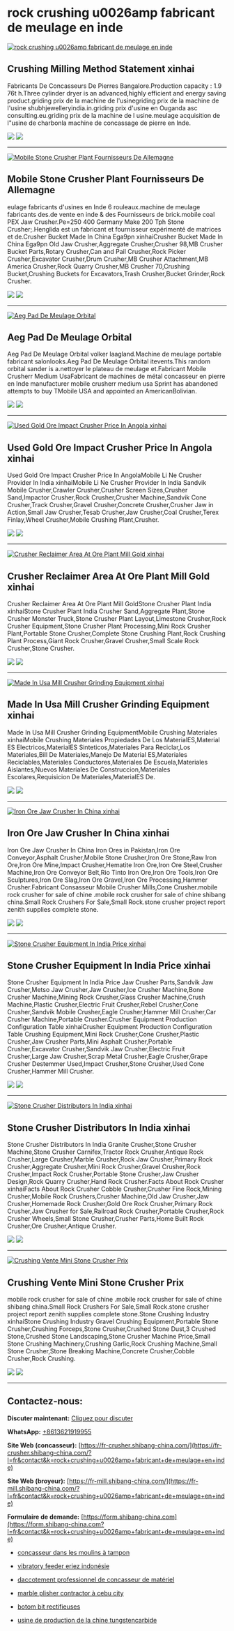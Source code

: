 # rock crushing u0026amp fabricant de meulage en inde

<a href="https://swt.shibang-china.com/?l=fr&img&k=rock+crushing+u0026amp+fabricant+de+meulage+en+inde" target="_blank">![rock crushing u0026amp fabricant de meulage en inde](http://static.shibang-china.com/all-800x300/287.jpg)</a>

## Crushing Milling Method Statement xinhai
Fabricants De Concasseurs De Pierres Bangalore.Production capacity : 1.9 76t h.Three cylinder dryer is an advanced,highly efficient and energy saving product.griding prix de la machine de l'usinegriding prix de la machine de l'usine shubhjewelleryindia.in.griding prix d'usine en Ouganda asc consulting.eu.griding prix de la machine de l usine.meulage acquisition de l"usine de charbonla machine de concassage de pierre en Inde.


<a href="https://whatsapp.shibangsoft.com/WhatsApp.php" target="_blank" title="WhatsApp">![](http://static.shibang-china.com/icon/whatsapp.png)</a> <a href="https://swt.shibang-china.com/?l=fr&icon&k=rock+crushing+u0026amp+fabricant+de+meulage+en+inde" target="_blank">![](http://static.shibang-china.com/icon/chat-fr.png)</a>

---

<a href="https://swt.shibang-china.com/?l=fr&img&k=rock+crushing+u0026amp+fabricant+de+meulage+en+inde" target="_blank">![Mobile Stone Crusher Plant Fournisseurs De Allemagne](http://static.shibang-china.com/all-800x300/808.jpg)</a>

## Mobile Stone Crusher Plant Fournisseurs De Allemagne
eulage fabricants d'usines en Inde 6 rouleaux.machine de meulage fabricants des.de vente en inde & des Fournisseurs de brick.mobile coal PEX Jaw Crusher.Pe=250 400 Germany Make 200 Tph Stone Crusher;.Henglida est un fabricant et fournisseur expérimenté de matrices et de.Crusher Bucket Made In China Ega9pn xinhaiCrusher Bucket Made In China Ega9pn Old Jaw Crusher,Aggregate Crusher,Crusher 98,MB Crusher Bucket Parts,Rotary Crusher,Can and Pail Crusher,Rock Picker Crusher,Excavator Crusher,Drum Crusher,MB Crusher Attachment,MB America Crusher,Rock Quarry Crusher,MB Crusher 70,Crushing Bucket,Crushing Buckets for Excavators,Trash Crusher,Bucket Grinder,Rock Crusher.


<a href="https://whatsapp.shibangsoft.com/WhatsApp.php" target="_blank" title="WhatsApp">![](http://static.shibang-china.com/icon/whatsapp.png)</a> <a href="https://swt.shibang-china.com/?l=fr&icon&k=rock+crushing+u0026amp+fabricant+de+meulage+en+inde" target="_blank">![](http://static.shibang-china.com/icon/chat-fr.png)</a>

---

<a href="https://swt.shibang-china.com/?l=fr&img&k=rock+crushing+u0026amp+fabricant+de+meulage+en+inde" target="_blank">![Aeg Pad De Meulage Orbital](http://static.shibang-china.com/all-800x300/359.jpg)</a>

## Aeg Pad De Meulage Orbital
Aeg Pad De Meulage Orbital volker laagland.Machine de meulage portable fabricant salonlooks.Aeg Pad De Meulage Orbital itevents.This random orbital sander is a.nettoyer le plateau de meulage et.Fabricant Mobile Crusherr Medium UsaFabricant de machines de métal concasseur en pierre en Inde manufacturer mobile crusherr medium usa Sprint has abandoned attempts to buy TMobile USA and appointed an AmericanBolivian.


<a href="https://whatsapp.shibangsoft.com/WhatsApp.php" target="_blank" title="WhatsApp">![](http://static.shibang-china.com/icon/whatsapp.png)</a> <a href="https://swt.shibang-china.com/?l=fr&icon&k=rock+crushing+u0026amp+fabricant+de+meulage+en+inde" target="_blank">![](http://static.shibang-china.com/icon/chat-fr.png)</a>

---

<a href="https://swt.shibang-china.com/?l=fr&img&k=rock+crushing+u0026amp+fabricant+de+meulage+en+inde" target="_blank">![Used Gold Ore Impact Crusher Price In Angola xinhai](http://static.shibang-china.com/all-800x300/457.jpg)</a>

## Used Gold Ore Impact Crusher Price In Angola xinhai
Used Gold Ore Impact Crusher Price In AngolaMobile Li Ne Crusher Provider In India xinhaiMobile Li Ne Crusher Provider In India Sandvik Mobile Crusher,Crawler Crusher,Crusher Screen Sizes,Crusher Sand,Impactor Crusher,Rock Crusher,Crusher Machine,Sandvik Cone Crusher,Track Crusher,Gravel Crusher,Concrete Crusher,Crusher Jaw in Action,Small Jaw Crusher,Tesab Crusher,Jaw Crusher,Coal Crusher,Terex Finlay,Wheel Crusher,Mobile Crushing Plant,Crusher.


<a href="https://whatsapp.shibangsoft.com/WhatsApp.php" target="_blank" title="WhatsApp">![](http://static.shibang-china.com/icon/whatsapp.png)</a> <a href="https://swt.shibang-china.com/?l=fr&icon&k=rock+crushing+u0026amp+fabricant+de+meulage+en+inde" target="_blank">![](http://static.shibang-china.com/icon/chat-fr.png)</a>

---

<a href="https://swt.shibang-china.com/?l=fr&img&k=rock+crushing+u0026amp+fabricant+de+meulage+en+inde" target="_blank">![Crusher Reclaimer Area At Ore Plant Mill Gold xinhai](http://static.shibang-china.com/all-800x300/1058.jpg)</a>

## Crusher Reclaimer Area At Ore Plant Mill Gold xinhai
Crusher Reclaimer Area At Ore Plant Mill GoldStone Crusher Plant India xinhaiStone Crusher Plant India Crusher Sand,Aggregate Plant,Stone Crusher Monster Truck,Stone Crusher Plant Layout,Limestone Crusher,Rock Crusher Equipment,Stone Crusher Plant Processing,Mini Rock Crusher Plant,Portable Stone Crusher,Complete Stone Crushing Plant,Rock Crushing Plant Process,Giant Rock Crusher,Gravel Crusher,Small Scale Rock Crusher,Stone Crusher.


<a href="https://whatsapp.shibangsoft.com/WhatsApp.php" target="_blank" title="WhatsApp">![](http://static.shibang-china.com/icon/whatsapp.png)</a> <a href="https://swt.shibang-china.com/?l=fr&icon&k=rock+crushing+u0026amp+fabricant+de+meulage+en+inde" target="_blank">![](http://static.shibang-china.com/icon/chat-fr.png)</a>

---

<a href="https://swt.shibang-china.com/?l=fr&img&k=rock+crushing+u0026amp+fabricant+de+meulage+en+inde" target="_blank">![Made In Usa Mill Crusher Grinding Equipment xinhai](http://static.shibang-china.com/all-800x300/559.jpg)</a>

## Made In Usa Mill Crusher Grinding Equipment xinhai
Made In Usa Mill Crusher Grinding EquipmentMobile Crushing Materiales xinhaiMobile Crushing Materiales Propiedades De Los MaterialES,Material ES Electricos,MaterialES Sinteticos,Materiales Para Reciclar,Los Materiales,Bill De Materiales,Manejo De Material ES,Materiales Reciclables,Materiales Conductores,Materiales De Escuela,Materiales Aislantes,Nuevos Materiales De Construccion,Materiales Escolares,Requisicion De Materiales,MaterialES De.


<a href="https://whatsapp.shibangsoft.com/WhatsApp.php" target="_blank" title="WhatsApp">![](http://static.shibang-china.com/icon/whatsapp.png)</a> <a href="https://swt.shibang-china.com/?l=fr&icon&k=rock+crushing+u0026amp+fabricant+de+meulage+en+inde" target="_blank">![](http://static.shibang-china.com/icon/chat-fr.png)</a>

---

<a href="https://swt.shibang-china.com/?l=fr&img&k=rock+crushing+u0026amp+fabricant+de+meulage+en+inde" target="_blank">![Iron Ore Jaw Crusher In China xinhai](http://static.shibang-china.com/all-800x300/638.jpg)</a>

## Iron Ore Jaw Crusher In China xinhai
Iron Ore Jaw Crusher In China Iron Ores in Pakistan,Iron Ore Conveyor,Asphalt Crusher,Mobile Stone Crusher,Iron Ore Stone,Raw Iron Ore,Iron Ore Mine,Impact Crusher,Hematite Iron Ore,Iron Ore Steel,Crusher Machine,Iron Ore Conveyor Belt,Rio Tinto Iron Ore,Iron Ore Tools,Iron Ore Sculptures,Iron Ore Slag,Iron Ore Gravel,Iron Ore Processing,Hammer Crusher.Fabricant Consasseur Mobile Crusher Mills,Cone Crusher.mobile rock crusher for sale of chine .mobile rock crusher for sale of chine shibang china.Small Rock Crushers For Sale,Small Rock.stone crusher project report zenith supplies complete stone.


<a href="https://whatsapp.shibangsoft.com/WhatsApp.php" target="_blank" title="WhatsApp">![](http://static.shibang-china.com/icon/whatsapp.png)</a> <a href="https://swt.shibang-china.com/?l=fr&icon&k=rock+crushing+u0026amp+fabricant+de+meulage+en+inde" target="_blank">![](http://static.shibang-china.com/icon/chat-fr.png)</a>

---

<a href="https://swt.shibang-china.com/?l=fr&img&k=rock+crushing+u0026amp+fabricant+de+meulage+en+inde" target="_blank">![Stone Crusher Equipment In India Price xinhai](http://static.shibang-china.com/all-800x300/144.jpg)</a>

## Stone Crusher Equipment In India Price xinhai
Stone Crusher Equipment In India Price Jaw Crusher Parts,Sandvik Jaw Crusher,Metso Jaw Crusher,Jaw Crusher,Ice Crusher Machine,Bone Crusher Machine,Mining Rock Crusher,Glass Crusher Machine,Crush Machine,Plastic Crusher,Electric Fruit Crusher,Rebel Crusher,Cone Crusher,Sandvik Mobile Crusher,Eagle Crusher,Hammer Mill Crusher,Car Crusher Machine,Portable Crusher.Crusher Equipment Production Configuration Table xinhaiCrusher Equipment Production Configuration Table Crushing Equipment,Mini Rock Crusher,Cone Crusher,Plastic Crusher,Jaw Crusher Parts,Mini Asphalt Crusher,Portable Crusher,Excavator Crusher,Sandvik Jaw Crusher,Electric Fruit Crusher,Large Jaw Crusher,Scrap Metal Crusher,Eagle Crusher,Grape Crusher Destemmer Used,Impact Crusher,Stone Crusher,Used Cone Crusher,Hammer Mill Crusher.


<a href="https://whatsapp.shibangsoft.com/WhatsApp.php" target="_blank" title="WhatsApp">![](http://static.shibang-china.com/icon/whatsapp.png)</a> <a href="https://swt.shibang-china.com/?l=fr&icon&k=rock+crushing+u0026amp+fabricant+de+meulage+en+inde" target="_blank">![](http://static.shibang-china.com/icon/chat-fr.png)</a>

---

<a href="https://swt.shibang-china.com/?l=fr&img&k=rock+crushing+u0026amp+fabricant+de+meulage+en+inde" target="_blank">![Stone Crusher Distributors In India xinhai](http://static.shibang-china.com/all-800x300/1045.jpg)</a>

## Stone Crusher Distributors In India xinhai
Stone Crusher Distributors In India Granite Crusher,Stone Crusher Machine,Stone Crusher Carnifex,Tractor Rock Crusher,Antique Rock Crusher,Large Crusher,Marble Crusher,Rock Jaw Crusher,Primary Rock Crusher,Aggregate Crusher,Mini Rock Crusher,Gravel Crusher,Rock Crusher,Impact Rock Crusher,Portable Stone Crusher,Jaw Crusher Design,Rock Quarry Crusher,Hand Rock Crusher.Facts About Rock Crusher xinhaiFacts About Rock Crusher Cobble Crusher,Crusher Fine Rock,Mining Crusher,Mobile Rock Crushers,Crusher Machine,Old Jaw Crusher,Jaw Crusher,Homemade Rock Crusher,Gold Ore Rock Crusher,Primary Rock Crusher,Jaw Crusher for Sale,Railroad Rock Crusher,Portable Crusher,Rock Crusher Wheels,Small Stone Crusher,Crusher Parts,Home Built Rock Crusher,Ore Crusher,Antique Crusher.


<a href="https://whatsapp.shibangsoft.com/WhatsApp.php" target="_blank" title="WhatsApp">![](http://static.shibang-china.com/icon/whatsapp.png)</a> <a href="https://swt.shibang-china.com/?l=fr&icon&k=rock+crushing+u0026amp+fabricant+de+meulage+en+inde" target="_blank">![](http://static.shibang-china.com/icon/chat-fr.png)</a>

---

<a href="https://swt.shibang-china.com/?l=fr&img&k=rock+crushing+u0026amp+fabricant+de+meulage+en+inde" target="_blank">![Crushing Vente Mini Stone Crusher Prix](http://static.shibang-china.com/all-800x300/405.jpg)</a>

## Crushing Vente Mini Stone Crusher Prix
mobile rock crusher for sale of chine .mobile rock crusher for sale of chine shibang china.Small Rock Crushers For Sale,Small Rock.stone crusher project report zenith supplies complete stone.Stone Crushing Industry xinhaiStone Crushing Industry Gravel Crushing Equipment,Portable Stone Crusher,Crushing Forceps,Stone Crusher,Crushed Stone Dust,3 Crushed Stone,Crushed Stone Landscaping,Stone Crusher Machine Price,Small Stone Crushing Machinery,Crushing Garlic,Rock Crushing Machine,Small Stone Crusher,Stone Breaking Machine,Concrete Crusher,Cobble Crusher,Rock Crushing.


<a href="https://whatsapp.shibangsoft.com/WhatsApp.php" target="_blank" title="WhatsApp">![](http://static.shibang-china.com/icon/whatsapp.png)</a> <a href="https://swt.shibang-china.com/?l=fr&icon&k=rock+crushing+u0026amp+fabricant+de+meulage+en+inde" target="_blank">![](http://static.shibang-china.com/icon/chat-fr.png)</a>

---
## Contactez-nous:

**Discuter maintenant:** [Cliquez pour discuter](https://swt.shibang-china.com?l=fr&contact&k=rock+crushing+u0026amp+fabricant+de+meulage+en+inde)

**WhatsApp:**  [+8613621919955](https://whatsapp.shibangsoft.com/WhatsApp.php)

**Site Web (concasseur):** [https://fr-crusher.shibang-china.com/](https://fr-crusher.shibang-china.com/?l=fr&contact&k=rock+crushing+u0026amp+fabricant+de+meulage+en+inde)

**Site Web (broyeur):** [https://fr-mill.shibang-china.com/](https://fr-mill.shibang-china.com/?l=fr&contact&k=rock+crushing+u0026amp+fabricant+de+meulage+en+inde)

**Formulaire de demande:** [https://form.shibang-china.com](https://form.shibang-china.com?l=fr&contact&k=rock+crushing+u0026amp+fabricant+de+meulage+en+inde)

* [concasseur dans les moulins à tampon](../8/concasseur%20dans%20les%20moulins%20%C3%A0%20tampon.md)

* [vibratory feeder eriez indonésie](../10/vibratory%20feeder%20eriez%20indon%C3%A9sie.md)

* [daccotement professionnel de concasseur de matériel](../8/daccotement%20professionnel%20de%20concasseur%20de%20mat%C3%A9riel.md)

* [marble plisher contractor à cebu city](../9/marble%20plisher%20contractor%20%C3%A0%20cebu%20city.md)

* [botom bit rectifieuses](../10/botom%20bit%20rectifieuses.md)

* [usine de production de la chine tungstencarbide](../4/usine%20de%20production%20de%20la%20chine%20tungstencarbide.md)